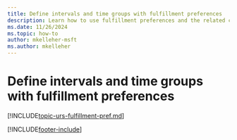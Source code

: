 ```yaml
---
title: Define intervals and time groups with fulfillment preferences
description: Learn how to use fulfillment preferences and the related concepts of intervals and time groups in Dynamics 365 Field Service.
ms.date: 11/26/2024
ms.topic: how-to
author: mkelleher-msft
ms.author: mkelleher
---
```

# Define intervals and time groups with fulfillment preferences

[!INCLUDE[topic-urs-fulfillment-pref.md](../shared/urs/fulfillment-pref.md)]

[!INCLUDE[footer-include](../includes/footer-banner.md)]
